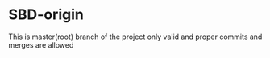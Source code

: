 # SBD-origin
This is master(root) branch of the project only valid and proper commits and merges are allowed  
